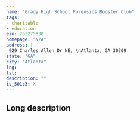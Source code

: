 ```yaml
---
name: "Grady High School Forensics Booster Club"
tags:
- charitable
- education
ein: 263275830
homepage: "N/A"
address: |
 929 Charles Allen Dr NE, \nAtlanta, GA 30309
state: "GA"
city: "Atlanta"
lng: 
lat: 
description: ""
is_501c3: X
---
```


## Long description


